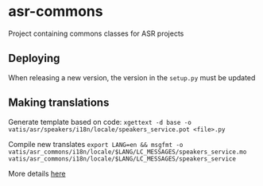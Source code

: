 # asr-commons

Project containing commons classes for ASR projects

## Deploying
When releasing a new version, the version in the `setup.py` must be updated

## Making translations
Generate template based on code:
```xgettext -d base -o vatis/asr/speakers/i18n/locale/speakers_service.pot <file>.py```

Compile new translates
```export LANG=en && msgfmt -o vatis/asr_commons/i18n/locale/$LANG/LC_MESSAGES/speakers_service.mo vatis/asr_commons/i18n/locale/$LANG/LC_MESSAGES/speakers_service```

More details [here](https://simpleit.rocks/python/how-to-translate-a-python-project-with-gettext-the-easy-way/)